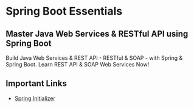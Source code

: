 # Spring Boot Essentials

## Master Java Web Services & RESTful API using Spring Boot

Build Java Web Services & REST API - RESTful & SOAP - with Spring & Spring Boot. Learn REST API & SOAP Web Services Now!

## Important Links

- [Spring Initializer](https://start.spring.io)